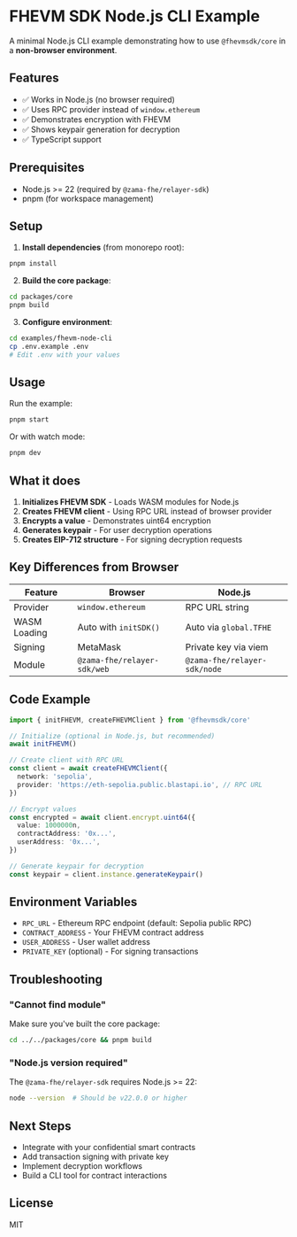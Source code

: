 # FHEVM SDK Node.js CLI Example

A minimal Node.js CLI example demonstrating how to use `@fhevmsdk/core` in a **non-browser environment**.

## Features

- ✅ Works in Node.js (no browser required)
- ✅ Uses RPC provider instead of `window.ethereum`
- ✅ Demonstrates encryption with FHEVM
- ✅ Shows keypair generation for decryption
- ✅ TypeScript support

## Prerequisites

- Node.js >= 22 (required by `@zama-fhe/relayer-sdk`)
- pnpm (for workspace management)

## Setup

1. **Install dependencies** (from monorepo root):

```bash
pnpm install
```

2. **Build the core package**:

```bash
cd packages/core
pnpm build
```

3. **Configure environment**:

```bash
cd examples/fhevm-node-cli
cp .env.example .env
# Edit .env with your values
```

## Usage

Run the example:

```bash
pnpm start
```

Or with watch mode:

```bash
pnpm dev
```

## What it does

1. **Initializes FHEVM SDK** - Loads WASM modules for Node.js
2. **Creates FHEVM client** - Using RPC URL instead of browser provider
3. **Encrypts a value** - Demonstrates uint64 encryption
4. **Generates keypair** - For user decryption operations
5. **Creates EIP-712 structure** - For signing decryption requests

## Key Differences from Browser

| Feature | Browser | Node.js |
|---------|---------|---------|
| Provider | `window.ethereum` | RPC URL string |
| WASM Loading | Auto with `initSDK()` | Auto via `global.TFHE` |
| Signing | MetaMask | Private key via viem |
| Module | `@zama-fhe/relayer-sdk/web` | `@zama-fhe/relayer-sdk/node` |

## Code Example

```typescript
import { initFHEVM, createFHEVMClient } from '@fhevmsdk/core'

// Initialize (optional in Node.js, but recommended)
await initFHEVM()

// Create client with RPC URL
const client = await createFHEVMClient({
  network: 'sepolia',
  provider: 'https://eth-sepolia.public.blastapi.io', // RPC URL
})

// Encrypt values
const encrypted = await client.encrypt.uint64({
  value: 1000000n,
  contractAddress: '0x...',
  userAddress: '0x...',
})

// Generate keypair for decryption
const keypair = client.instance.generateKeypair()
```

## Environment Variables

- `RPC_URL` - Ethereum RPC endpoint (default: Sepolia public RPC)
- `CONTRACT_ADDRESS` - Your FHEVM contract address
- `USER_ADDRESS` - User wallet address
- `PRIVATE_KEY` (optional) - For signing transactions

## Troubleshooting

### "Cannot find module"

Make sure you've built the core package:

```bash
cd ../../packages/core && pnpm build
```

### "Node.js version required"

The `@zama-fhe/relayer-sdk` requires Node.js >= 22:

```bash
node --version  # Should be v22.0.0 or higher
```

## Next Steps

- Integrate with your confidential smart contracts
- Add transaction signing with private key
- Implement decryption workflows
- Build a CLI tool for contract interactions

## License

MIT
